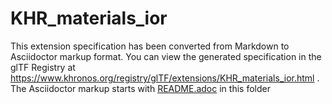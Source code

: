 <!--
Copyright 2022 The Khronos Group Inc.
SPDX-License-Identifier: LicenseRef-KhronosSpecCopyright
-->

# KHR_materials_ior

This extension specification has been converted from Markdown to Asciidoctor markup format.
You can view the generated specification in the glTF Registry at
https://www.khronos.org/registry/glTF/extensions/KHR_materials_ior.html .
The Asciidoctor markup starts with [README.adoc](README.adoc) in this folder
